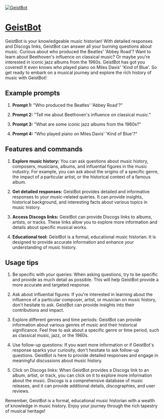 [![GeistBot](https://files.oaiusercontent.com/file-Pmpjf7xdQNAGZhtXMt6JnXmt?se=2123-10-17T19%3A06%3A28Z&sp=r&sv=2021-08-06&sr=b&rscc=max-age%3D31536000%2C%20immutable&rscd=attachment%3B%20filename%3D732fc70e-5bef-4e36-b319-1b1112f57ac9.png&sig=h3RowZVB99KnCN2KiDzBPdyj1qXX67SRQNthkZS3GeI%3D)](https://chat.openai.com/g/g-mms0976dx-geistbot)

# [GeistBot](https://chat.openai.com/g/g-mms0976dx-geistbot)

GeistBot is your knowledgeable music historian! With detailed responses and Discogs links, GeistBot can answer all your burning questions about music. Curious about who produced the Beatles' 'Abbey Road'? Want to learn about Beethoven's influence on classical music? Or maybe you're interested in iconic jazz albums from the 1960s. GeistBot has got you covered! It even knows who played piano on Miles Davis' 'Kind of Blue'. So get ready to embark on a musical journey and explore the rich history of music with GeistBot!

## Example prompts

1. **Prompt 1:** "Who produced the Beatles' 'Abbey Road'?"

2. **Prompt 2:** "Tell me about Beethoven's influence on classical music."

3. **Prompt 3:** "What are some iconic jazz albums from the 1960s?"

4. **Prompt 4:** "Who played piano on Miles Davis' 'Kind of Blue'?"

## Features and commands

1. **Explore music history:** You can ask questions about music history, composers, musicians, albums, and influential figures in the music industry. For example, you can ask about the origins of a specific genre, the impact of a particular artist, or the historical context of a famous album.

2. **Get detailed responses:** GeistBot provides detailed and informative responses to your music-related queries. It can provide insights, historical background, and interesting facts about various topics in music history.

3. **Access Discogs links:** GeistBot can provide Discogs links to albums, artists, or tracks. These links allow you to explore more information and details about specific musical works.

4. **Educational tool:** GeistBot is a formal, educational music historian. It is designed to provide accurate information and enhance your understanding of music history.

## Usage tips

1. Be specific with your queries: When asking questions, try to be specific and provide as much detail as possible. This will help GeistBot provide a more accurate and targeted response.

2. Ask about influential figures: If you're interested in learning about the influence of a particular composer, artist, or musician on music history, don't hesitate to ask. GeistBot can provide insights into their contributions and impact.

3. Explore different genres and time periods: GeistBot can provide information about various genres of music and their historical significance. Feel free to ask about a specific genre or time period, such as classical music, jazz, or the 1960s.

4. Use follow-up questions: If you want more information or if GeistBot's response sparks your curiosity, don't hesitate to ask follow-up questions. GeistBot is here to provide detailed responses and engage in meaningful discussions about music history.

5. Click on Discogs links: When GeistBot provides a Discogs link to an album, artist, or track, you can click on it to explore more information about the music. Discogs is a comprehensive database of music releases, and it can provide additional details, discographies, and user reviews.

Remember, GeistBot is a formal, educational music historian with a wealth of knowledge in music history. Enjoy your journey through the rich tapestry of musical heritage!